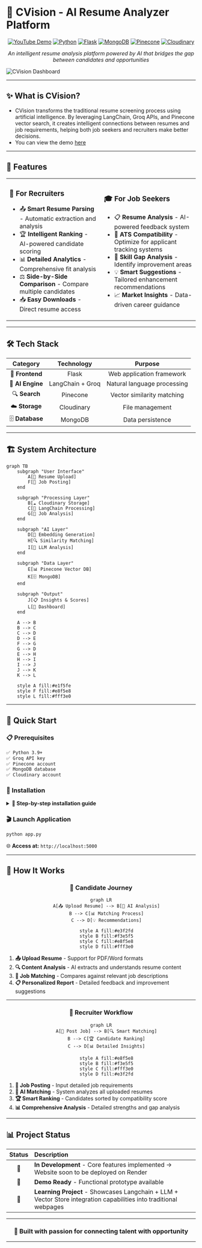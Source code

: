 # 🎯 CVision - AI Resume Analyzer Platform

<div align="center">

[![YouTube Demo](https://img.shields.io/badge/YouTube-FF0000?style=for-the-badge&logo=youtube&logoColor=white)](https://youtu.be/g1Y-4byQIcc)
[![Python](https://img.shields.io/badge/Python-3776AB?style=for-the-badge&logo=python&logoColor=white)]()
[![Flask](https://img.shields.io/badge/Flask-000000?style=for-the-badge&logo=flask&logoColor=white)]()
[![MongoDB](https://img.shields.io/badge/MongoDB-4EA94B?style=for-the-badge&logo=mongodb&logoColor=white)]()
[![Pinecone](https://img.shields.io/badge/Pinecone-000000?style=for-the-badge&logo=pinecone&logoColor=white)]()
[![Cloudinary](https://img.shields.io/badge/Cloudinary-3448C5?style=for-the-badge&logo=cloudinary&logoColor=white)]()

*An intelligent resume analysis platform powered by AI that bridges the gap between candidates and opportunities*

</div>

![CVision Dashboard](https://github.com/user-attachments/assets/765263fc-7514-4380-8534-5f3688bd5735)

---

## ✨ What is CVision?

- CVision transforms the traditional resume screening process using artificial intelligence. By leveraging LangChain, Groq APIs, and Pinecone vector search, it creates intelligent connections between resumes and job requirements, helping both job seekers and recruiters make better decisions.
- You can view the demo [here](https://youtu.be/g1Y-4byQIcc)

---

## 🚀 Features

<table>
<tr>
<td width="50%">

### 👔 **For Recruiters**
- 📤 **Smart Resume Parsing** - Automatic extraction and analysis
- 🏆 **Intelligent Ranking** - AI-powered candidate scoring
- 📊 **Detailed Analytics** - Comprehensive fit analysis
- ⚖️ **Side-by-Side Comparison** - Compare multiple candidates
- 📥 **Easy Downloads** - Direct resume access

</td>
<td width="50%">

### 🎓 **For Job Seekers**
- 📋 **Resume Analysis** - AI-powered feedback system
- 🤖 **ATS Compatibility** - Optimize for applicant tracking systems
- 🎯 **Skill Gap Analysis** - Identify improvement areas
- 💡 **Smart Suggestions** - Tailored enhancement recommendations
- 📈 **Market Insights** - Data-driven career guidance

</td>
</tr>
</table>

---

## 🛠️ Tech Stack

<div align="center">

| **Category** | **Technology** | **Purpose** |
|:------------:|:--------------:|:-----------:|
| 🎨 **Frontend** | Flask | Web application framework |
| 🤖 **AI Engine** | LangChain + Groq | Natural language processing |
| 🔍 **Search** | Pinecone | Vector similarity matching |
| ☁️ **Storage** | Cloudinary | File management |
| 🗄️ **Database** | MongoDB | Data persistence |

</div>

---

## 🏗️ System Architecture

```mermaid
graph TB
    subgraph "User Interface"
        A[📄 Resume Upload]
        F[📝 Job Posting]
    end
    
    subgraph "Processing Layer"
        B[☁️ Cloudinary Storage]
        C[🔗 LangChain Processing]
        G[🤖 Job Analysis]
    end
    
    subgraph "AI Layer"
        D[🧮 Embedding Generation]
        H[🔍 Similarity Matching]
        I[🧠 LLM Analysis]
    end
    
    subgraph "Data Layer"
        E[📊 Pinecone Vector DB]
        K[🗄️ MongoDB]
    end
    
    subgraph "Output"
        J[📋 Insights & Scores]
        L[📱 Dashboard]
    end
    
    A --> B
    B --> C
    C --> D
    D --> E
    F --> G
    G --> D
    E --> H
    H --> I
    I --> J
    J --> K
    K --> L
    
    style A fill:#e1f5fe
    style F fill:#e8f5e8
    style L fill:#fff3e0
```

---

## 🚀 Quick Start

### 📋 Prerequisites

```bash
✅ Python 3.9+
✅ Groq API key
✅ Pinecone account
✅ MongoDB database
✅ Cloudinary account
```

### 💾 Installation

<details>
<summary><b>🔽 Step-by-step installation guide</b></summary>

#### 1️⃣ **Clone Repository**
```bash
git clone https://github.com/sameeran4218/CVision.git
cd CVision
```

#### 2️⃣ **Setup Environment**
```bash
# Create virtual environment
python -m venv venv

# Activate environment
source venv/bin/activate  # Linux/Mac
# OR
venv\Scripts\activate     # Windows
```

#### 3️⃣ **Install Dependencies**
```bash
pip install -r requirements.txt
```

#### 4️⃣ **Configure Environment**
Create `.env` file:
```env
# AI Configuration
GROQ_API_KEY=your_groq_api_key

# Vector Database
PINECONE_API_KEY=your_pinecone_key
PINECONE_INDEX_NAME=your_index_name

# Database
MONGODB_URI=your_mongodb_connection_string

# File Storage
CLOUDINARY_CLOUD_NAME=your_cloud_name
CLOUDINARY_API_KEY=your_api_key
CLOUDINARY_API_SECRET=your_api_secret
```

</details>

### 🎬 **Launch Application**
```bash
python app.py
```

🌐 **Access at:** `http://localhost:5000`

---

## 🔄 How It Works

<div align="center">

### 👤 **Candidate Journey**

```mermaid
graph LR
    A[📤 Upload Resume] --> B[🤖 AI Analysis]
    B --> C[📊 Matching Process]
    C --> D[💡 Recommendations]
    
    style A fill:#e3f2fd
    style B fill:#f3e5f5
    style C fill:#e8f5e8
    style D fill:#fff3e0
```

</div>

1. **📤 Upload Resume** - Support for PDF/Word formats
2. **🔍 Content Analysis** - AI extracts and understands resume content
3. **🎯 Job Matching** - Compares against relevant job descriptions
4. **📋 Personalized Report** - Detailed feedback and improvement suggestions

---

<div align="center">

### 🏢 **Recruiter Workflow**

```mermaid
graph LR
    A[📝 Post Job] --> B[🔍 Smart Matching]
    B --> C[🏆 Candidate Ranking]
    C --> D[📊 Detailed Insights]
    
    style A fill:#e8f5e8
    style B fill:#f3e5f5
    style C fill:#fff3e0
    style D fill:#e3f2fd
```

</div>

1. **📝 Job Posting** - Input detailed job requirements
2. **🤖 AI Matching** - System analyzes all uploaded resumes
3. **🏆 Smart Ranking** - Candidates sorted by compatibility score
4. **📊 Comprehensive Analysis** - Detailed strengths and gap analysis

---

## 📊 Project Status

<div align="center">

| Status | Description |
|:------:|:------------|
| 🚧 | **In Development** - Core features implemented -> Website soon to be deployed on Render |
| 🧪 | **Demo Ready** - Functional prototype available |
| 🎯 | **Learning Project** - Showcases Langchain + LLM + Vector Store integration capabilities into traditional webpages |

</div>

---

<div align="center">

### 🌟 **Built with passion for connecting talent with opportunity**

---

</div>
